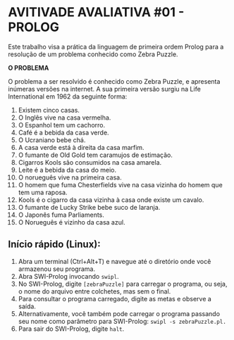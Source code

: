 # AVITIVADE AVALIATIVA #01 - PROLOG
Este trabalho visa a prática da linguagem de primeira ordem Prolog para a resolução de um problema conhecido como Zebra Puzzle.

**O PROBLEMA**

O problema a ser resolvido  é conhecido como Zebra Puzzle, e apresenta inúmeras versões na internet. A sua primeira versão surgiu na Life International em 1962 da seguinte forma:

1. Existem cinco casas.
2. O Inglês vive na casa vermelha.
3. O Espanhol tem um cachorro.
4. Café é a bebida da casa verde.
5. O Ucraniano bebe chá.
6. A casa verde está à direita da casa marfim.
7. O fumante de Old Gold tem caramujos de estimação.
8. Cigarros Kools são consumidos na casa amarela.
9. Leite é a bebida da casa do meio.
10. O norueguês vive na primeira casa.
11. O homem que fuma Chesterfields vive na casa vizinha do homem que tem uma raposa.
12. Kools  é o cigarro da casa vizinha à casa onde existe um cavalo.
13. O fumante de Lucky Strike bebe suco de laranja.
14. O Japonês fuma Parliaments.
15. O Norueguês é vizinho da casa azul.

## Início rápido (Linux):

1. Abra um terminal (Ctrl+Alt+T) e navegue até o diretório onde você armazenou seu programa.
2. Abra SWI-Prolog invocando `swipl`.
3. No SWI-Prolog, digite `[zebraPuzzle]` para carregar o programa, ou seja, o nome do arquivo entre colchetes, mas sem o final.
4. Para consultar o programa carregado, digite as metas e observe a saída.
5. Alternativamente, você também pode carregar o programa passando seu nome como parâmetro para SWI-Prolog: `swipl -s zebraPuzzle.pl.`
6. Para sair do SWI-Prolog, digite `halt`.
